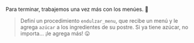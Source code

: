 Para terminar, trabajemos una vez más con los menúes. :page_facing_up:

> Definí un procedimiento `endulzar_menu`, que recibe un menú y le agrega `azúcar` a los ingredientes de su postre. Si ya tiene azúcar, no importa... ¡le agrega más! :stuck_out_tongue:
